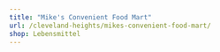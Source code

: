 ```yaml
---
title: "Mike's Convenient Food Mart"
url: /cleveland-heights/mikes-convenient-food-mart/
shop: Lebensmittel
---
```

